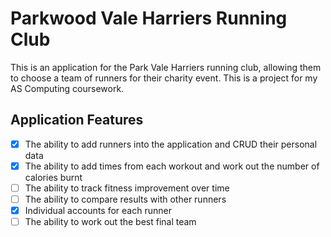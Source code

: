 Parkwood Vale Harriers Running Club
===============================
This is an application for the Park Vale Harriers running club,
allowing them to choose a team of runners for their charity event. This is a project for my AS Computing coursework.

Application Features
---------------------
- [X] The ability to add runners into the application and CRUD their personal data
- [X] The ability to add times from each workout and work out the number of calories burnt
- [ ] The ability to track fitness improvement over time
- [ ] The ability to compare results with other runners
- [X] Individual accounts for each runner
- [ ] The ability to work out the best final team
